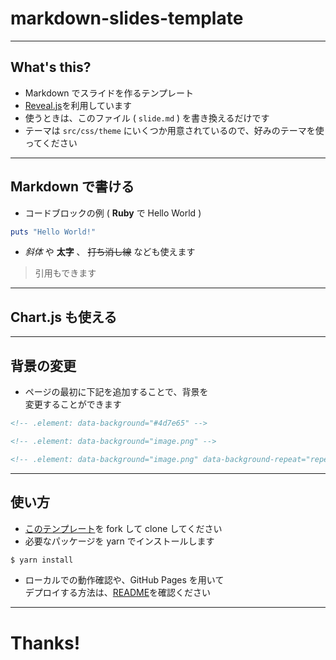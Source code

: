 # markdown-slides-template

---

## What's this?

- Markdown でスライドを作るテンプレート
- [Reveal.js](https://revealjs.com)を利用しています
- 使うときは、このファイル ( `slide.md` ) を書き換えるだけです
- テーマは `src/css/theme` にいくつか用意されているので、好みのテーマを使ってください

---

## Markdown で書ける

- コードブロックの例 ( **Ruby** で Hello World )

```ruby
puts "Hello World!"
```

- *斜体* や **太字** 、 ~~打ち消し線~~ なども使えます

> 引用もできます

---

## Chart.js も使える

<canvas data-chart="pie">
<!--
{
  "data": {
    "labels": ["A", "B", "C"],
    "datasets": [{
      "backgroundColor": ["#FFCE56", "#FF6384", "#36A2EB"],
      "data": [25, 35, 40]
    }]
  },
  "options": { "responsive": "true" }
}
-->
</canvas>

---

<!-- .element: data-background="#4d7e65" -->
<!-- .element: class="has-green-background" -->

## 背景の変更

- ページの最初に下記を追加することで、背景を<br/>変更することができます

```markdown
<!-- .element: data-background="#4d7e65" -->
```

```markdown
<!-- .element: data-background="image.png" -->
```

```markdown
<!-- .element: data-background="image.png" data-background-repeat="repeat" data-background-size="100px" -->
```

---

## 使い方

- [このテンプレート](https://github.com/koki-sato/markdown-slides-template)を fork して clone してください
- 必要なパッケージを yarn でインストールします

```bash
$ yarn install
```

- ローカルでの動作確認や、GitHub Pages を用いて<br/>デプロイする方法は、[README](https://github.com/koki-sato/markdown-slides-template/blob/master/README.md)を確認ください

---

# Thanks!
